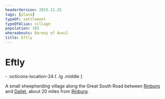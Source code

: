 ```yaml
---
headerVersion: 2023.11.25
tags: [place]
typeOf: settlement
typeOfAlias: village
population: 192
whereabouts: Barony of Aveil
title: Eftly
---
```

# Eftly
<div class="grid cards ext-narrow-margin ext-one-column" markdown>
-    :octicons-location-24:{ .lg .middle }   
</div>


A small sheepherding village along the Great South Road between [Rinburg](<./rinburg.md>) and [Dallet](<cleenseau-region/dallet.md>), about 20 miles from [Rinburg](<./rinburg.md>). 